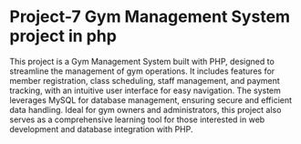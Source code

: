 # Project-7 Gym Management System project in php
This project is a Gym Management System built with PHP, designed to streamline the management of gym operations. It includes features for member registration, class scheduling, staff management, and payment tracking, with an intuitive user interface for easy navigation. The system leverages MySQL for database management, ensuring secure and efficient data handling. Ideal for gym owners and administrators, this project also serves as a comprehensive learning tool for those interested in web development and database integration with PHP.

